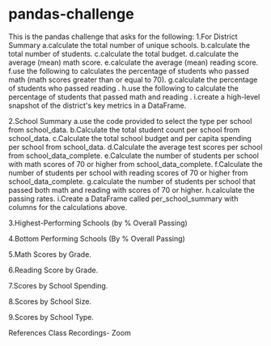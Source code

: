 # pandas-challenge

This is the pandas challenge that asks for the following:
1.For District Summary
    a.calculate the total number of unique schools.
    b.calculate the total number of students. 
    c.calculate the total budget.
    d.calculate the average (mean) math score.
    e.calculate the average (mean) reading score.
    f.use the following to calculates the percentage of students who passed math (math scores greater than or equal to 70).
    g.calculate the percentage of students who passed reading .
    h.use the following to calculate the percentage of students that passed math and reading .
    i.create a high-level snapshot of the district's key metrics in a DataFrame.

2.School Summary
    a.use the code provided to select the type per school from school_data.
    b.Calculate the total student count per school from school_data.
    c.Calculate the total school budget and per capita spending per school from school_data.
    d.Calculate the average test scores per school from school_data_complete.
    e.Calculate the number of students per school with math scores of 70 or higher from school_data_complete.
    f.Calculate the number of students per school with reading scores of 70 or higher from school_data_complete.
    g.calculate the number of students per school that passed both math and reading with scores of 70 or higher.
    h.calculate the passing rates.
    i.Create a DataFrame called per_school_summary with columns for the calculations above.

3.Highest-Performing Schools (by % Overall Passing)

4.Bottom Performing Schools (By % Overall Passing)

5.Math Scores by Grade.

6.Reading Score by Grade.

7.Scores by School Spending.

8.Scores by School Size.

9.Scores by School Type.

References
Class Recordings- Zoom
